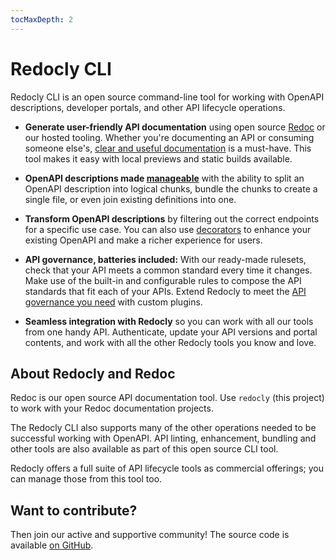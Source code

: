 ```yaml
---
tocMaxDepth: 2
---
```


# Redocly CLI

Redocly CLI is an open source command-line tool for working with OpenAPI descriptions, developer portals, and other API lifecycle operations.

* **Generate user-friendly API documentation** using open source [Redoc](https://github.com/redocly/redoc) or our hosted tooling.  Whether you're documenting an API or consuming someone else's, [clear and useful documentation](./api-docs.md) is a must-have. This tool makes it easy with local previews and static builds available.

* **OpenAPI descriptions made [manageable](./file-management.md)** with the ability to split an OpenAPI description into logical chunks, bundle the chunks to create a single file, or even join existing definitions into one.

* **Transform OpenAPI descriptions** by filtering out the correct endpoints for a specific use case. You can also use [decorators](./decorators.md) to enhance your existing OpenAPI and make a richer experience for users.

* **API governance, batteries included:** With our ready-made rulesets, check that your API meets a common standard every time it changes. Make use of the built-in and configurable rules to compose the API standards that fit each of your APIs. Extend Redocly to meet the [API governance you need](./api-standards.md) with custom plugins.

* **Seamless integration with Redocly** so you can work with all our tools from one handy API. Authenticate, update your API versions and portal contents, and work with all the other Redocly tools you know and love.

## About Redocly and Redoc

Redoc is our open source API documentation tool. Use `redocly` (this project) to work with your Redoc documentation projects.

The Redocly CLI also supports many of the other operations needed to be successful working with OpenAPI. API linting, enhancement, bundling and other tools are also available as part of this open source CLI tool.

Redocly offers a full suite of API lifecycle tools as commercial offerings; you can manage those from this tool too.

## Want to contribute?

Then join our active and supportive community! The source code is available [on GitHub](https://github.com/Redocly/redocly-cli).

